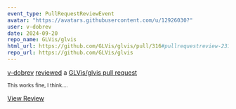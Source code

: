 ```yaml
---
event_type: PullRequestReviewEvent
avatar: "https://avatars.githubusercontent.com/u/12926030?"
user: v-dobrev
date: 2024-09-20
repo_name: GLVis/glvis
html_url: https://github.com/GLVis/glvis/pull/316#pullrequestreview-2317155810
repo_url: https://github.com/GLVis/glvis
---
```


<a href='https://github.com/v-dobrev' target='_blank'>v-dobrev</a> <a href='https://github.com/GLVis/glvis/pull/316#pullrequestreview-2317155810' target='_blank'>reviewed</a> a <a href='https://github.com/GLVis/glvis/pull/316' target='_blank'>GLVis/glvis pull request</a>

<small>This works fine, I think....</small>

<a href='https://github.com/GLVis/glvis/pull/316#pullrequestreview-2317155810' target='_blank'>View Review</a>